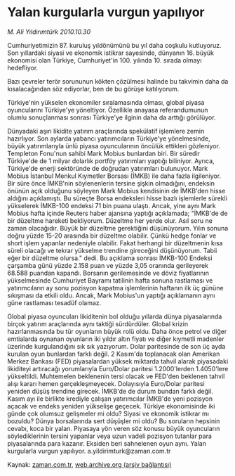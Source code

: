 # Yalan kurgularla vurgun yapılıyor

*M. Ali Yıldırımtürk 2010.10.30*

<td class="news-spot">
<p>Cumhuriyetimizin 87. kuruluş yıldönümünü bu yıl daha coşkulu kutluyoruz. Son yıllardaki siyasi ve ekonomik istikrar sayesinde, dünyanın 16. büyük ekonomisi olan Türkiye, Cumhuriyet'in 100. yılında 10. sırada olmayı hedefliyor.</p>
<p><p>Bazı çevreler terör sorununun kökten çözülmesi halinde bu takvimin daha da kısalacağından söz ediyorlar, ben de bu görüşe katılıyorum.
<p> Türkiye'nin yükselen ekonomiler sıralamasında olması, global piyasa oyuncularını Türkiye'ye yöneltiyor. Özellikle anayasa referandumunun olumlu sonuçlanması sonrası Türkiye'ye ilginin daha da arttığı görülüyor.
<p> Dünyadaki aşırı likidite yatırım araçlarında spekülatif işlemlere zemin hazırlıyor. Son aylarda yabancı yatırımcıların Türkiye'ye yönelmesinde, büyük yatırımlarıyla ünlü piyasa oyuncularının öncülük ettikleri gözleniyor. Templeton Fonu'nun sahibi Mark Mobius bunlardan biri. Bir süredir Türkiye'de de 1 milyar dolarlık portföy yatırımları yaptığı biliniyor. Ayrıca, Türkiye'de enerji sektöründe de doğrudan yatırımları bulunuyor. Mark Mobius İstanbul Menkul Kıymetler Borsası (İMKB) ile daha fazla ilgileniyor. Bir süre önce İMKB'nin söylenenlerin tersine şişkin olmadığını, endeksin önünün açık olduğunu söyleyen Mark Mobius kendisinin de İMKB'den hisse aldığını açıklamıştı. Bu süreçte Borsa endeksleri hisse bazlı işlemlerle sürekli yükselerek İMKB-100 endeksi 71 bin puana ulaştı. Ancak, yine aynı Mark Mobius hafta içinde Reuters haber ajansına yaptığı açıklamada; "İMKB'de de bir düzeltme hareketi bekliyorum. Düzeltme her yerde olur. Asıl soru ne zaman olacağıdır. Büyük bir düzeltme gerektiğini düşünüyorum. Yılın sonuna doğru yüzde 15-20 arasında bir düzeltme olabilir. Çünkü hedge fonlar ve short işlem yapanlar nedeniyle olabilir. Fakat herhangi bir düzeltmenin kısa süreli olacağı ve tekrar yükselme trendine gireceğini düşünüyorum. Tabii eğer bir düzeltme olursa." dedi. Bu açıklama sonrası İMKB-100 Endeksi çarşamba günü yüzde 2.158 puan ve yüzde 3,05 oranında gerileyerek 68.588 puandan kapandı. Borsanın gerilemesinde ve döviz fiyatlarının yükselmesinde Cumhuriyet Bayramı tatilinin hafta sonuna rastlaması ve yatırımcıların ay sonu pozisyon kapatma işlemlerinin haftanın ilk üç gününe sıkışması da etkili oldu. Ancak, Mark Mobius'un yaptığı açıklamanın aynı güne rastlaması tesadüf olamaz.
<p> Global piyasa oyuncuları likiditenin bol olduğu yıllarda dünya piyasalarında birçok yatırım araçlarında aynı taktiği sürdürdüler. Global krizin hazırlanmasında bu tür oyunların büyük rolü oldu. Daha önce petrol ve diğer emtialarda oynanan oyunların iki yıldır altın fiyatı ve diğer kıymetli madenler üzerinde kurgulandığını sık sık yazıyorum. Dolar paritesinde de son üç ayda kurulan oyun bunlardan farklı değil. 2 Kasım'da toplanacak olan Amerikan Merkez Bankası (FED) piyasalardan yüksek miktarda tahvil alarak piyasadaki likiditeyi artıracağı yorumlarıyla Euro/Dolar paritesi 1.2000'lerden 1.4050'lere yükseltildi. Muhtemelen beklenenin tersi olacak ve FED'den beklenen tahvil alışı kararı hemen gerçekleşmeyecek. Dolayısıyla Euro/Dolar paritesi yeniden düşüş trendine girecek. İMKB'de de durum bundan farklı değil. Kasım ayı ile birlikte krediyle çalışan yatırımcılar İMKB'de yeni pozisyon açacak ve endeks yeniden yükselişe geçecek. Türkiye ekonomisinde iki günde çok olumsuz gelişmeler mi oldu? Siyasi ve ekonomik istikrar mı bozuldu? Dünya borsalarında sert düşüşler mi oldu? Bu soruların hepsinin cevabı, koca bir yalan. Piyasaya yön veren söz konusu büyük oyuncuların söylediklerinin tersini yapanlar veya uzun vadeli pozisyon tutanlar para piyasalarında para kazanır. Eksiden beri sahnelenen oyun aynı. Yalan kurgularla vurgun yapılıyor. a.yildirimturk@zaman.com.tr </p>
<a href="http://web.archive.org/web/20101130170512/mailto:a.yildirimturk@zaman.com.tr">
</a></p></p></p></p></td>

Kaynak: [zaman.com.tr](http://zaman.com.tr/yazar.do?yazino=1046726), [web.archive.org (arşiv bağlantısı)](http://web.archive.org/web/20101130170512/http://zaman.com.tr/yazar.do?yazino=1046726)
